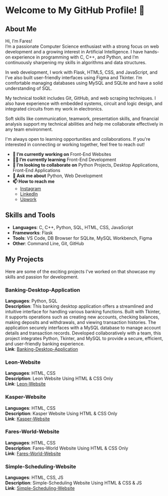 # Welcome to My GitHub Profile! 👋

## About Me

Hi, I’m Fares!  
I’m a passionate Computer Science enthusiast with a strong focus on web development and a growing interest in Artificial Intelligence. I have hands-on experience in programming with C, C++, and Python, and I’m continuously sharpening my skills in algorithms and data structures.

In web development, I work with Flask, HTML5, CSS, and JavaScript, and I’ve also built user-friendly interfaces using Figma and Tkinter. I’m comfortable managing databases using MySQL and SQLite and have a solid understanding of SQL.

My technical toolkit includes Git, GitHub, and web scraping techniques. I also have experience with embedded systems, circuit and logic design, and integrated circuits from my work in electronics.

Soft skills like communication, teamwork, presentation skills, and financial analysis support my technical abilities and help me collaborate effectively in any team environment.

I'm always open to learning opportunities and collaborations. If you're interested in connecting or working together, feel free to reach out!

- **💼 I’m currently working on** Front-End Websites
- **🧑‍💻 I’m currently learning** Front-End Development
- **🤝 I’m looking to collaborate on** Python Projects, Desktop Applications, Front-End Applications
- **💬 Ask me about** Python, Web Development
- **📫 How to reach me**
  - [Instagram](https://www.instagram.com/farestaha_)
  - [LinkedIn](https://www.linkedin.com/in/fares-taha)
  - [Upwork](https://www.upwork.com/freelancers/~01adc99453cde46643?mp_source=share)

## Skills and Tools

- **Languages**: C, C++, Python, SQL, HTML, CSS, JavaScript
- **Frameworks**: Flask
- **Tools**: VS Code, DB Browser for SQLite, MySQL Workbench, Figma
- **Other**: Command Line, Git, GitHub

## My Projects

Here are some of the exciting projects I've worked on that showcase my skills and passion for development.

### Banking-Desktop-Application

**Languages**: Python, SQL  
**Description**: This banking desktop application offers a streamlined and intuitive interface for handling various banking functions. Built with Tkinter, it supports operations such as creating new accounts, checking balances, making deposits and withdrawals, and viewing transaction histories. The application securely interfaces with a MySQL database to manage account details and transaction records. Developed collaboratively with a team, this project integrates Python, Tkinter, and MySQL to provide a secure, efficient, and user-friendly banking experience.  
**Link**: [Banking-Desktop-Application](https://github.com/Mohamed-Geweida/Bank-Project/)

### Leon-Website

**Languages**: HTML, CSS  
**Description**: Leon Website Using HTML & CSS Only  
**Link**: [Leon-Website](https://fares-taha.github.io/Leon/)

### Kasper-Website

**Languages**: HTML, CSS  
**Description**: Kasper Website Using HTML & CSS Only  
**Link**: [Kasper-Website](https://fares-taha.github.io/Kasper/)

### Fares-World-Website

**Languages**: HTML, CSS  
**Description**: Fares-World Website Using HTML & CSS Only  
**Link**: [Fares-World-Website](https://fares-taha.github.io/Fares-World/)

### Simple-Scheduling-Website

**Languages**: HTML, CSS, JS  
**Description**: Simple-Scheduling Website Using HTML & CSS & JS  
**Link**: [Simple-Scheduling-Website](https://fares-taha.github.io/Simple-Scheduling/)
